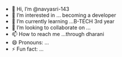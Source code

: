 - 👋 Hi, I’m @navyasri-143
- 👀 I’m interested in ... becoming a developer
- 🌱 I’m currently learning ...B-TECH 3rd year
- 💞️ I’m looking to collaborate on ...
- 📫 How to reach me ...through dharani
- 😄 Pronouns: ...
- ⚡ Fun fact: ...

<!---
navyasri-143/navyasri-143 is a ✨ special ✨ repository because its `README.md` (this file) appears on your GitHub profile.
You can click the Preview link to take a look at your changes.
--->
